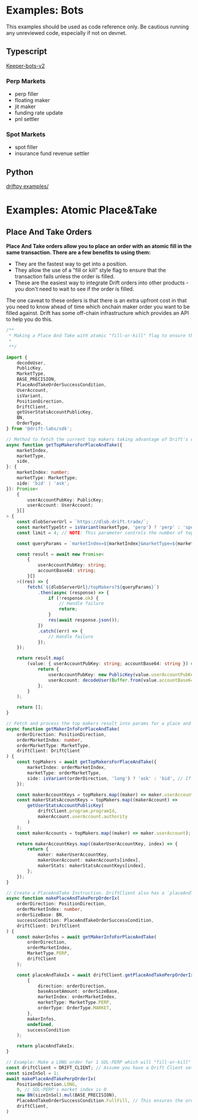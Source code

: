 # Examples: Bots

<aside class="notice">
This examples should be used as code reference only. Be cautious running any unreviewed code, especially if not on devnet.
</aside>

## Typescript

[Keeper-bots-v2](https://github.com/drift-labs/keeper-bots-v2)

### Perp Markets
- perp filler
- floating maker
- jit maker
- funding rate update
- pnl settler

### Spot Markets
- spot filler
- insurance fund revenue settler

## Python

[driftpy examples/](https://github.com/drift-labs/driftpy/tree/master/examples)

# Examples: Atomic Place&Take

## Place And Take Orders

**Place And Take orders allow you to place an order with an atomic fill in the same transaction. There are a few benefits to using them:**

- They are the fastest way to get into a position.
- They allow the use of a "fill or kill" style flag to ensure that the transaction fails unless the order is filled.
- These are the easiest way to integrate Drift orders into other products - you don't need to wait to see if the order is filled.

The one caveat to these orders is that there is an extra upfront cost in that you need to know ahead of time which onchain maker order you want to be filled against. Drift has some off-chain infrastructure which provides an API to help you do this.

```typescript
/**
 * Making a Place And Take with atomic "fill-or-kill" flag to ensure the transaction only succeeds if the entire order is filled
 * 
 **/

import {
	decodeUser,
	PublicKey,
	MarketType,
	BASE_PRECISION,
	PlaceAndTakeOrderSuccessCondition,
	UserAccount,
	isVariant,
	PositionDirection,
	DriftClient,
	getUserStatsAccountPublicKey,
	BN,
	OrderType,
} from '@drift-labs/sdk';

// Method to fetch the current top makers taking advantage of Drift's off-chain infra which can provide these. You may eventually want to keep track of the state of on-chain makers yourself.
async function getTopMakersForPlaceAndTake({
	marketIndex,
	marketType,
	side,
}: {
	marketIndex: number;
	marketType: MarketType;
	side: 'bid' | 'ask';
}): Promise<
	{
		userAccountPubKey: PublicKey;
		userAccount: UserAccount;
	}[]
> {
	const dlobServerUrl = `https://dlob.drift.trade/`;
	const marketTypeStr = isVariant(marketType, 'perp') ? 'perp' : 'spot';
	const limit = 4; // NOTE: This parameter controls the number of top makers that will be returned. It is suggested not to use more than 4, in our current testing the size of the transaction will larger than the current limits if you pass more than 4 makers in.

	const queryParams = `marketIndex=${marketIndex}&marketType=${marketTypeStr}&side=${side}&limit=${limit}&includeAccounts=true`;

	const result = await new Promise<
		{
			userAccountPubKey: string;
			accountBase64: string;
		}[]
	>((res) => {
		fetch(`${dlobServerUrl}/topMakers?${queryParams}`)
			.then(async (response) => {
				if (!response.ok) {
					// Handle failure
					return;
				}
				res(await response.json());
			})
			.catch((err) => {
				// Handle failure
			});
	});

	return result.map(
		(value: { userAccountPubKey: string; accountBase64: string }) => {
			return {
				userAccountPubKey: new PublicKey(value.userAccountPubKey),
				userAccount: decodeUser(Buffer.from(value.accountBase64, 'base64')),
			};
		}
	);

	return [];
}

// Fetch and process the top makers result into params for a place and take order
async function getMakerInfoForPlaceAndTake(
	orderDirection: PositionDirection,
	orderMarketIndex: number,
	orderMarketType: MarketType,
	driftClient: DriftClient
) {
	const topMakers = await getTopMakersForPlaceAndTake({
		marketIndex: orderMarketIndex,
		marketType: orderMarketType,
		side: isVariant(orderDirection, 'long') ? 'ask' : 'bid', // If we're going LONG, we want the makers on the ASK side, and vice-versa
	});

	const makerAccountKeys = topMakers.map((maker) => maker.userAccountPubKey);
	const makerStatsAccountKeys = topMakers.map((makerAccount) =>
		getUserStatsAccountPublicKey(
			driftClient.program.programId,
			makerAccount.userAccount.authority
		)
	);
	const makerAccounts = topMakers.map((maker) => maker.userAccount);

	return makerAccountKeys.map((makerUserAccountKey, index) => {
		return {
			maker: makerUserAccountKey,
			makerUserAccount: makerAccounts[index],
			makerStats: makerStatsAccountKeys[index],
		};
	});
}

// Create a PlaceAndTake Instruction. DriftClient also has a `placeAndTakePerpOrder` If you want DriftClient to create+sign+send the transaction if you don't want to manually handle the instruction.
async function makePlaceAndTakePerpOrderIx(
	orderDirection: PositionDirection,
	orderMarketIndex: number,
	orderSizeBase: BN,
	successCondition: PlaceAndTakeOrderSuccessCondition,
	driftClient: DriftClient
) {
	const makerInfos = await getMakerInfoForPlaceAndTake(
		orderDirection,
		orderMarketIndex,
		MarketType.PERP,
		driftClient
	);

	const placeAndTakeIx = await driftClient.getPlaceAndTakePerpOrderIx(
		{
			direction: orderDirection,
			baseAssetAmount: orderSizeBase,
			marketIndex: orderMarketIndex,
			marketType: MarketType.PERP,
			orderType: OrderType.MARKET,
		},
		makerInfos,
		undefined,
		successCondition
	);

	return placeAndTakeIx;
}

// Example: Make a LONG order for 1 SOL-PERP which will "fill-or-kill" if the entire order isn't filled atomically. 
const driftClient = DRIFT_CLIENT; // Assume you have a Drift Client set up and ready to go, see https://drift-labs.github.io/v2-teacher/#client-initialization
const sizeInSol = 1;
await makePlaceAndTakePerpOrderIx(
	PositionDirection.LONG,
	0, // SOL-PERP's market index is 0
	new BN(sizeInSol).mul(BASE_PRECISION),
	PlaceAndTakeOrderSuccessCondition.FullFill, // This ensures the order is completely filled, or the tx fails.
	driftClient,
)
```